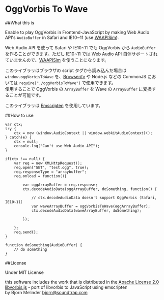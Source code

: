 OggVorbis To Wave
==================

##What this is

Enable to play OggVorbis in Frontend-JavaScript by making Web Audio API's `AudioBuffer` in Safari and IE10~11 (use [WAAPISim]).

Web Audio API を使って Safari や IE10~11 でも OggVorbis から `AudioBuffer` を作ることができます。ただし IE10~11 では Web Audio API 自体サポートされていませんので、[WAAPISim] を使うことになります。

このライブラリはブラウザの script タグから読み込んだ場合は `window.oggVorbisToWave` を、[Browserify] や Node.js などの CommonJS においては `require("./oggVorbisToWave")` で使用できます。  
使用することで OggVorbis の `ArrayBuffer` を Wave の `ArrayBuffer` に変換することが可能です。

このライブラリは [Emscripten] を使用しています。


##How to use

	var ctx;
	try {
		ctx = new (window.AudioContext || window.webkitAudioContext)();
	} catch(e) {
		ctx = null;
		console.log("Can't use Web Audio API");
	}

	if(ctx !== null) {
		var req = new XMLHttpRequest();
		req.open("GET", "test.ogg", true);
		req.responseType = "arraybuffer";
		req.onload = function(){
		
			var oggArrayBuffer = req.response;
			ctx.decodeAudioData(oggArrayBuffer, doSomething, function() {

				// ctx.decodeAudioData doesn't support OggVorbis (Safari, IE10~11)
				var waveArrayBuffer = oggVorbisToWave(oggArrayBuffer);
				ctx.decodeAudioData(waveArrayBuffer, doSomething);
				
			});
			
		};
		req.send();
	}
	
	function doSomething(AudioBuffer) {
		// do something
	}


##License

Under MIT License

this software includes the work that is distributed in the [Apache License 2.0](http://www.apache.org/licenses/LICENSE-2.0)  
[libvorbis.js] - port of libvorbis to JavaScript using emscripten  
by Bjorn Melinder bjorn@soundtrap.com


[WAAPISim]:https://github.com/g200kg/WAAPISim
[Browserify]:http://browserify.org/
[Emscripten]:https://github.com/kripken/emscripten
[libvorbis.js]:https://github.com/bjornm/libvorbis-js